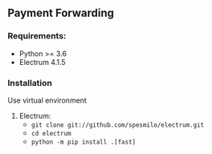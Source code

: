 ## Payment Forwarding

### Requirements:

- Python >= 3.6
- Electrum 4.1.5

### Installation

Use virtual environment

1. Electrum:
    * `git clone git://github.com/spesmilo/electrum.git`
    * `cd electrum`
    * `python -m pip install .[fast]`